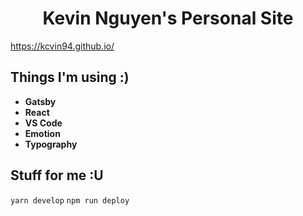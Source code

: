 <h1 align="center">
  Kevin Nguyen's Personal Site
</h1>

https://kcvin94.github.io/

## Things I'm using :)

- **Gatsby**
- **React**
- **VS Code**
- **Emotion**
- **Typography**

## Stuff for me :U

`yarn develop`
`npm run deploy`
